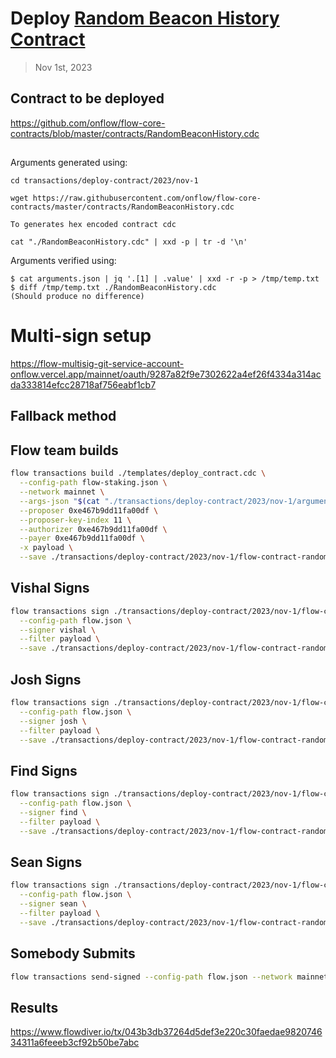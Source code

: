 # Deploy [Random Beacon History Contract](https://github.com/onflow/flow-core-contracts/blob/master/contracts/RandomBeaconHistory.cdc)

> Nov 1st, 2023

## Contract to be deployed

https://github.com/onflow/flow-core-contracts/blob/master/contracts/RandomBeaconHistory.cdc

## 

Arguments generated using:
```
cd transactions/deploy-contract/2023/nov-1

wget https://raw.githubusercontent.com/onflow/flow-core-contracts/master/contracts/RandomBeaconHistory.cdc

To generates hex encoded contract cdc 

cat "./RandomBeaconHistory.cdc" | xxd -p | tr -d '\n'
```

Arguments verified using:
```
$ cat arguments.json | jq '.[1] | .value' | xxd -r -p > /tmp/temp.txt
$ diff /tmp/temp.txt ./RandomBeaconHistory.cdc
(Should produce no difference)
```

# Multi-sign setup
https://flow-multisig-git-service-account-onflow.vercel.app/mainnet/oauth/9287a82f9e7302622a4ef26f4334a314acda333814efcc28718af756eabf1cb7

## Fallback method

## Flow team builds

```sh
flow transactions build ./templates/deploy_contract.cdc \
  --config-path flow-staking.json \
  --network mainnet \
  --args-json "$(cat "./transactions/deploy-contract/2023/nov-1/arguments.json")" \
  --proposer 0xe467b9dd11fa00df \
  --proposer-key-index 11 \
  --authorizer 0xe467b9dd11fa00df \
  --payer 0xe467b9dd11fa00df \
  -x payload \
  --save ./transactions/deploy-contract/2023/nov-1/flow-contract-random-beacon-history-deployment-nov-1-unsigned.rlp
```

## Vishal Signs

```sh
flow transactions sign ./transactions/deploy-contract/2023/nov-1/flow-contract-random-beacon-history-deployment-nov-1-unsigned.rlp \
  --config-path flow.json \
  --signer vishal \
  --filter payload \
  --save ./transactions/deploy-contract/2023/nov-1/flow-contract-random-beacon-history-deployment-nov-1-sig-1.rlp
```

## Josh Signs

```sh
flow transactions sign ./transactions/deploy-contract/2023/nov-1/flow-contract-random-beacon-history-deployment-nov-1-sig-1.rlp \
  --config-path flow.json \
  --signer josh \
  --filter payload \
  --save ./transactions/deploy-contract/2023/nov-1/flow-contract-random-beacon-history-deployment-nov-1-sig-2.rlp
```

## Find Signs

```sh
flow transactions sign ./transactions/deploy-contract/2023/nov-1/flow-contract-random-beacon-history-deployment-nov-1-sig-2.rlp \
  --config-path flow.json \
  --signer find \
  --filter payload \
  --save ./transactions/deploy-contract/2023/nov-1/flow-contract-random-beacon-history-deployment-nov-1-sig-3.rlp
```

## Sean Signs

```sh
flow transactions sign ./transactions/deploy-contract/2023/nov-1/flow-contract-random-beacon-history-deployment-nov-1-sig-3.rlp \
  --config-path flow.json \
  --signer sean \
  --filter payload \
  --save ./transactions/deploy-contract/2023/nov-1/flow-contract-random-beacon-history-deployment-nov-1-sig-complete.rlp
```

## Somebody Submits

```sh
flow transactions send-signed --config-path flow.json --network mainnet ./transactions/deploy-contract/2023/nov-1/flow-contract-random-beacon-history-deployment-nov-1-sig-complete.rlp
```


## Results


https://www.flowdiver.io/tx/043b3db37264d5def3e220c30faedae982074634311a6feeeb3cf92b50be7abc